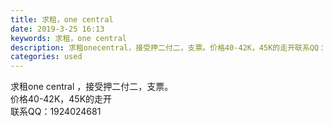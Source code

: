 ```yaml
---
title: 求租，one central
date: 2019-3-25 16:13
keywords: 求租，one central
description: 求租onecentral，接受押二付二，支票。价格40-42K，45K的走开联系QQ：1924024681
categories: used
---
```

<td class="t_f" id="postmessage_3304019">

求租one central ，接受押二付二，支票。<br/>
价格40-42K，45K的走开<br/>
联系QQ：1924024681</td>
